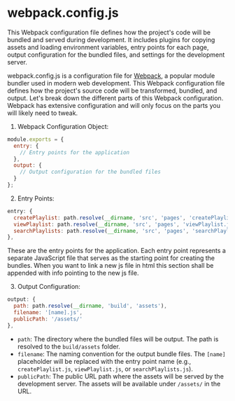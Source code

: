# webpack.config.js

This Webpack configuration file defines how the project's code will be bundled and served during development. It includes plugins for copying assets and loading environment variables, entry points for each page, output configuration for the bundled files, and settings for the development server.

webpack.config.js is a configuration file for [Webpack](https://www.freecodecamp.org/news/an-intro-to-webpack-what-it-is-and-how-to-use-it-8304ecdc3c60/), a popular module bundler used in modern web development. This Webpack configuration file defines how the project's source code will be transformed, bundled, and output. Let's break down the different parts of this Webpack configuration. Webpack has extensive configuration and will only focus on the parts you will likely need to tweak.

1. Webpack Configuration Object:
```javascript
module.exports = {
  entry: {
    // Entry points for the application
  },
  output: {
    // Output configuration for the bundled files
  }
};
```

2. Entry Points:
```javascript
entry: {
  createPlaylist: path.resolve(__dirname, 'src', 'pages', 'createPlaylist.js'),
  viewPlaylist: path.resolve(__dirname, 'src', 'pages', 'viewPlaylist.js'),
  searchPlaylists: path.resolve(__dirname, 'src', 'pages', 'searchPlaylists.js'),
},
```
These are the entry points for the application. Each entry point represents a separate JavaScript file that serves as the starting point for creating the bundles. When you want to link a new js file in html
this section shall be appended with info pointing to the new js file.


3. Output Configuration:
```javascript
output: {
  path: path.resolve(__dirname, 'build', 'assets'),
  filename: '[name].js',
  publicPath: '/assets/'
},
```
- `path`: The directory where the bundled files will be output. The path is resolved to the `build/assets` folder.
- `filename`: The naming convention for the output bundle files. The `[name]` placeholder will be replaced with the entry point name (e.g., `createPlaylist.js`, `viewPlaylist.js`, or `searchPlaylists.js`).
- `publicPath`: The public URL path where the assets will be served by the development server. The assets will be available under `/assets/` in the URL.